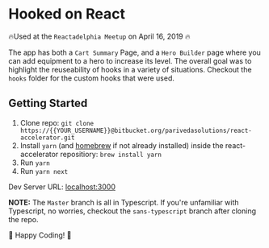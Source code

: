 # Hooked on React

🔥Used at the `Reactadelphia Meetup` on April 16, 2019 🔥

The app has both a `Cart Summary` Page, and a `Hero Builder` page where you can add equipment to a hero to increase its level. The overall goal was to highlight the reuseability of hooks in a variety of situations. Checkout the `hooks` folder for the custom hooks that were used. 


## Getting Started

1. Clone repo: `git clone https://{{YOUR_USERNAME}}@bitbucket.org/parivedasolutions/react-accelerator.git`
2. Install `yarn` (and [homebrew](https://brew.sh/) if not already installed) inside the react-accelerator repositiory: `brew install yarn`
3. Run `yarn`
4. Run `yarn next`

Dev Server URL: [localhost:3000](localhost:3000)

**NOTE:** The `Master` branch is all in Typescript. If you're unfamiliar with Typescript, no worries, checkout the `sans-typescript` branch after cloning the repo.

🎉 Happy Coding! 🎉
